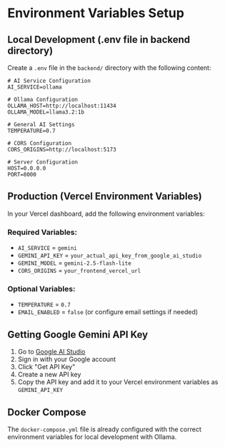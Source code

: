 # Environment Variables Setup

## Local Development (.env file in backend directory)

Create a `.env` file in the `backend/` directory with the following content:

```env
# AI Service Configuration
AI_SERVICE=ollama

# Ollama Configuration
OLLAMA_HOST=http://localhost:11434
OLLAMA_MODEL=llama3.2:1b

# General AI Settings
TEMPERATURE=0.7

# CORS Configuration
CORS_ORIGINS=http://localhost:5173

# Server Configuration
HOST=0.0.0.0
PORT=8000
```

## Production (Vercel Environment Variables)

In your Vercel dashboard, add the following environment variables:

### Required Variables:
- `AI_SERVICE` = `gemini`
- `GEMINI_API_KEY` = `your_actual_api_key_from_google_ai_studio`
- `GEMINI_MODEL` = `gemini-2.5-flash-lite`
- `CORS_ORIGINS` = `your_frontend_vercel_url`

### Optional Variables:
- `TEMPERATURE` = `0.7`
- `EMAIL_ENABLED` = `false` (or configure email settings if needed)

## Getting Google Gemini API Key

1. Go to [Google AI Studio](https://aistudio.google.com/)
2. Sign in with your Google account
3. Click "Get API Key"
4. Create a new API key
5. Copy the API key and add it to your Vercel environment variables as `GEMINI_API_KEY`

## Docker Compose

The `docker-compose.yml` file is already configured with the correct environment variables for local development with Ollama.
